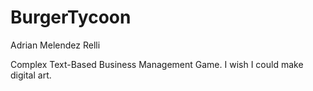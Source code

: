 # BurgerTycoon
Adrian Melendez Relli

Complex Text-Based Business Management Game. I wish I could make digital art.
